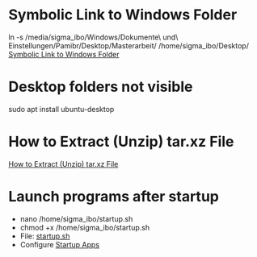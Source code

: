 # Symbolic Link to Windows Folder
ln -s /media/sigma_ibo/Windows/Dokumente\ und\ Einstellungen/Pamibr/Desktop/Masterarbeit/ /home/sigma_ibo/Desktop/  
<a href="https://www.howtogeek.com/287014/how-to-create-and-use-symbolic-links-aka-symlinks-on-linux/" target="_blank">Symbolic Link to Windows Folder</a>

# Desktop folders not visible
sudo apt install ubuntu-desktop

# How to Extract (Unzip) tar.xz File
<a href="https://linuxize.com/post/how-to-extract-unzip-tar-xz-file/" target="_blank">How to Extract (Unzip) tar.xz File</a>

# Launch programs after startup
- nano /home/sigma_ibo/startup.sh
- chmod +x /home/sigma_ibo/startup.sh
- File: [startup.sh](scripts/startup.sh) 
- Configure [Startup Apps](images/startup/startup_apps.png)
